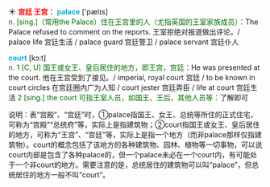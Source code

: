 ☀ <font color="red">**宫廷 王宫：**</font>
<font color="sky blue">**palace**</font> ['pælɪs]  
<font color="rgb(227, 108, 9)">n. [sing.]（常用the Palace）住在王宫里的人（尤指英国的王室家族成员）：</font>The Palace refused to comment on the reports. 王室拒绝对报道做出评论。/ palace life 宫廷生活 / palace guard 宫廷警卫 / palace servant 宫廷仆人

<font color="sky blue">**court**</font> [kɔ:t]  
<font color="rgb(227, 108, 9)">n. 1 [C, U] 国王或女王、皇后居住的地方，即王宫，宫廷：</font>He was presented at the court. 他在王宫受到了接见。/ imperial, royal court 宫廷 / to be known in court circles 在宫廷圈内广为人知 / court jester 宫廷弄臣 / life at court 宫廷生活 <font color="rgb(227, 108, 9)">2 [sing.] the court 可指王室人员，如国王、王后、其他人员等：</font>了解即可

说明：表“宫殿”、“宫廷”时，①palace指国王、女王、总统等所住的正式住宅，可称为“宫殿”“总统府”等，实际上是指建筑物；②court指国王或女王、皇后居住的地方，可称为“王宫”、“宫廷”等，实际上是指一个地方（而非palace那样仅指建筑物）。court的概念包括了该地方的各种建筑物、园林、植物等一切事物，可以说court内部是包含了各种palace的，但一个palace未必在一个court内，有可能处于一个非court的地方。需要注意的是，总统居住的建筑物可以叫“palace”，但总统居住的地方一般不叫“court”。
